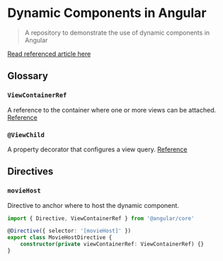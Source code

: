 # Dynamic Components in Angular

> A repository to demonstrate the use of dynamic components in Angular

[Read referenced article here](https://www.laudebugs.me/dev/dynamic-components-angular)

## Glossary

### `ViewContainerRef`

A reference to the container where one or more views can be attached.
[Reference](https://angular.io/api/core/ViewContainerRef)

### `@ViewChild`

A property decorator that configures a view query.
[Reference](https://angular.io/api/core/ViewChild)

## Directives

### `movieHost`

Directive to anchor where to host the dynamic component.

```ts
import { Directive, ViewContainerRef } from '@angular/core'

@Directive({ selector: '[movieHost]' })
export class MovieHostDirective {
    constructor(private viewContainerRef: ViewContainerRef) {}
}
```

